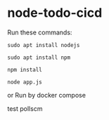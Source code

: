 # node-todo-cicd

Run these commands:


`sudo apt install nodejs`


`sudo apt install npm`


`npm install`

`node app.js`

or Run by docker compose

test
pollscm

